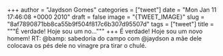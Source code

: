 
+++
author = "Jaydson Gomes"
categories = ["tweet"]
date = "Mon Jan 11 17:46:08 +0000 2010"
draft = false
image = "{TWEET_IMAGE}"
slug = "8af7890871bb8ca55b9f504f817c6b307d95507d"
tags = ["tweet"]
title = """É verdade! Hoje sou um no..."""
+++
É verdade! Hoje sou um novo homem! RT: @bamp: sabedoria do campo com @jaydson a mãe dele colocava os pés dele no vinagre  pra tirar o chulé.
